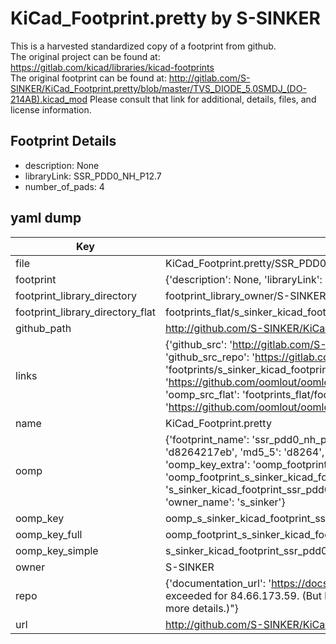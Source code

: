 # KiCad_Footprint.pretty by S-SINKER  
This is a harvested standardized copy of a footprint from github.  
The original project can be found at:  
https://gitlab.com/kicad/libraries/kicad-footprints  
The original footprint can be found at:
http://gitlab.com/S-SINKER/KiCad_Footprint.pretty/blob/master/TVS_DIODE_5.0SMDJ_(DO-214AB).kicad_mod
Please consult that link for additional, details, files, and license information.  
## Footprint Details
* description: None  
* libraryLink: SSR_PDD0_NH_P12.7  
* number_of_pads: 4  
## yaml dump  
| Key | Value |  
| --- | --- |  
| file | KiCad_Footprint.pretty/SSR_PDD0_NH_P12.7.kicad_mod |  
| footprint | {'description': None, 'libraryLink': 'SSR_PDD0_NH_P12.7', 'number_of_pads': 4} |  
| footprint_library_directory | footprint_library_owner/S-SINKER_KiCad_Footprint.pretty |  
| footprint_library_directory_flat | footprints_flat/s_sinker_kicad_footprint_ssr_pdd0_nh_p12_7/working |  
| github_path | http://github.com/S-SINKER/KiCad_Footprint.pretty/blob/master/SSR_PDD0_NH_P12.7.kicad_mod |  
| links | {'github_src': 'http://gitlab.com/S-SINKER/KiCad_Footprint.pretty/blob/master/TVS_DIODE_5.0SMDJ_(DO-214AB).kicad_mod', 'github_src_repo': 'https://gitlab.com/kicad/libraries/kicad-footprints', 'oomp_bot': 'footprints/s_sinker_kicad_footprint_ssr_pdd0_nh_p12_7/working', 'oomp_bot_github': 'https://github.com/oomlout/oomlout_oomp_footprint_bot/tree/main/footprints/s_sinker_kicad_footprint_ssr_pdd0_nh_p12_7/working', 'oomp_src_flat': 'footprints_flat/footprints_flat/s_sinker_kicad_footprint_ssr_pdd0_nh_p12_7/working', 'oomp_src_flat_github': 'https://github.com/oomlout/oomlout_oomp_footprint_src/tree/main/footprints_flat/s_sinker_kicad_footprint_ssr_pdd0_nh_p12_7/working'} |  
| name | KiCad_Footprint.pretty |  
| oomp | {'footprint_name': 'ssr_pdd0_nh_p12_7', 'library_name': 'kicad_footprint', 'md5': 'd8264217eb9e6b52da4ec025cb913212', 'md5_10': 'd8264217eb', 'md5_5': 'd8264', 'md5_6': 'd82642', 'oomp_key': 'oomp_s_sinker_kicad_footprint_ssr_pdd0_nh_p12_7', 'oomp_key_extra': 'oomp_footprint_s_sinker_kicad_footprint_ssr_pdd0_nh_p12_7', 'oomp_key_full': 'oomp_footprint_s_sinker_kicad_footprint_ssr_pdd0_nh_p12_7_d82642', 'oomp_key_simple': 's_sinker_kicad_footprint_ssr_pdd0_nh_p12_7', 'original_filename': 'KiCad_Footprint.pretty/SSR_PDD0_NH_P12.7.kicad_mod', 'owner_name': 's_sinker'} |  
| oomp_key | oomp_s_sinker_kicad_footprint_ssr_pdd0_nh_p12_7 |  
| oomp_key_full | oomp_footprint_s_sinker_kicad_footprint_ssr_pdd0_nh_p12_7 |  
| oomp_key_simple | s_sinker_kicad_footprint_ssr_pdd0_nh_p12_7 |  
| owner | S-SINKER |  
| repo | {'documentation_url': 'https://docs.github.com/rest/overview/resources-in-the-rest-api#rate-limiting', 'message': "API rate limit exceeded for 84.66.173.59. (But here's the good news: Authenticated requests get a higher rate limit. Check out the documentation for more details.)"} |  
| url | http://github.com/S-SINKER/KiCad_Footprint.pretty |  

